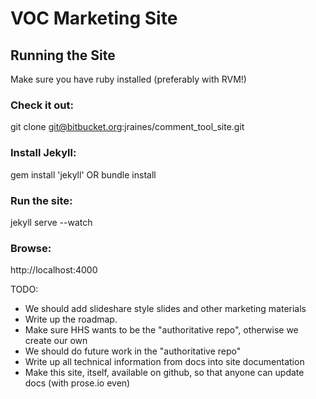 # VOC Marketing Site

## Running the Site
Make sure you have ruby installed (preferably with RVM!)
### Check it out:
git clone git@bitbucket.org:jraines/comment_tool_site.git

### Install Jekyll:
gem install 'jekyll' OR bundle install

### Run the site:
jekyll serve --watch

### Browse:
http://localhost:4000


TODO:

* We should add slideshare style slides and other marketing materials
* Write up the roadmap.
* Make sure HHS wants to be the "authoritative repo", otherwise we create our own
* We should do future work in the "authoritative repo"
* Write up all technical information from docs into site documentation
* Make this site, itself, available on github, so that anyone can update docs (with prose.io even)
